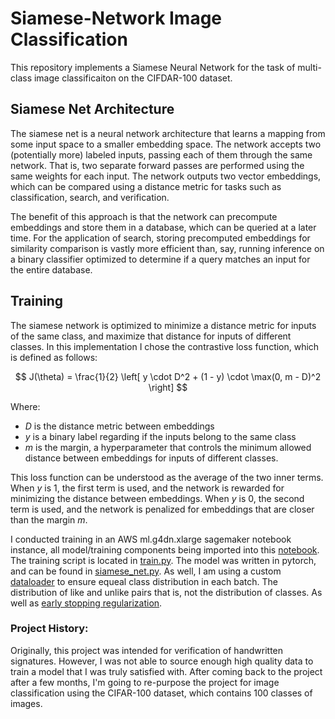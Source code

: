 # Siamese-Network Image Classification

This repository implements a Siamese Neural Network for the task of multi-class image classificaiton on the CIFDAR-100 dataset.

## Siamese Net Architecture

The siamese net is a neural network architecture that learns a mapping from some input space to a smaller embedding space. The network accepts two (potentially more) labeled inputs, passing each of them 
through the same network. That is, two separate forward passes are performed using the same weights for each input. The network outputs two vector embeddings, which can be compared using a distance metric for tasks such as classification, search, and verification. 

The benefit of this approach is that the network can precompute embeddings and store them in a database, which can be queried at a later time. For the application of search, storing precomputed embeddings for similarity comparison is vastly more efficient than, say, running inference on a binary classifier optimized to determine if a query matches an input for the entire database.

## Training 

The siamese network is optimized to minimize a distance metric for inputs of the same class, and maximize that distance for inputs of different classes. In this implementation I chose the 
contrastive loss function, which is defined as follows:

$$
J(\theta) = \frac{1}{2} \left[ y \cdot D^2 + (1 - y) \cdot \max(0, m - D)^2 \right]
$$

Where:
- $D$ is the distance metric between embeddings 
- $y$ is a binary label regarding if the inputs belong to the same class
- $m$ is the margin, a hyperparameter that controls the minimum allowed distance between embeddings for inputs of different classes.

This loss function can be understood as the average of the two inner terms. When $y$ is 1, the first term is used, and the network is rewarded for minimizing the distance between embeddings. When $y$ is 0, the second term is used, and the network is penalized for embeddings that are closer than the margin $m$.

I conducted training in an AWS ml.g4dn.xlarge sagemaker notebook instance, all model/training components being imported into this [notebook](training_env.ipynb). The training script is located in [train.py](train.py). The model was written in pytorch, and can be found in [siamese_net.py](siamese_net.py). As well, I am using a custom [dataloader](dataloader.py) to ensure equeal class distribution in each batch. The distribution of like and unlike pairs that is, not the distribution of classes. As well as [early stopping regularization](early_stopping.py).



### Project History:
Originally, this project was intended for verification of handwritten signatures. However, I was
not able to source enough high quality data to train a model that I was truly satisfied
with. After coming back to the project after a few months, I'm going to re-purpose the 
project for image classification using the CIFAR-100 dataset, which contains 100 classes of images. 